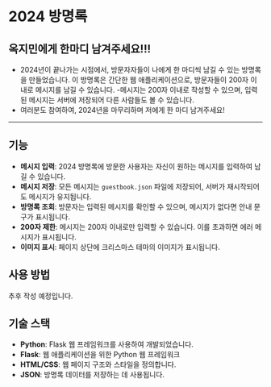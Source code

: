 # 2024 방명록

## 옥지민에게 한마디 남겨주세요!!!

- 2024년이 끝나가는 시점에서, 방문자자들이 나에게 한 마디씩 남길 수 있는 방명록을 만들었습니다. 이 방명록은 간단한 웹 애플리케이션으로, 방문자들이 200자 이내로 메시지를 남길 수 있습니다. 
-메시지는 200자 이내로 작성할 수 있으며, 입력된 메시지는 서버에 저장되어 다른 사람들도 볼 수 있습니다.
- 여러분도 참여하여, 2024년을 마무리하며 저에게 한 마디 남겨주세요!

---

## 기능

- **메시지 입력**: 2024 방명록에 방문한 사용자는 자신이 원하는 메시지를 입력하여 남길 수 있습니다.
- **메시지 저장**: 모든 메시지는 `guestbook.json` 파일에 저장되어, 서버가 재시작되어도 메시지가 유지됩니다.
- **방명록 조회**: 방문자는 입력된 메시지를 확인할 수 있으며, 메시지가 없다면 안내 문구가 표시됩니다.
- **200자 제한**: 메시지는 200자 이내로만 입력할 수 있습니다. 이를 초과하면 에러 메시지가 표시됩니다.
- **이미지 표시**: 페이지 상단에 크리스마스 테마의 이미지가 표시됩니다.

## 사용 방법
추후 작성 예정입니다.

## 기술 스택
- **Python**: Flask 웹 프레임워크를 사용하여 개발되었습니다.
- **Flask**: 웹 애플리케이션을 위한 Python 웹 프레임워크
- **HTML/CSS**: 웹 페이지 구조와 스타일을 정의합니다.
- **JSON**: 방명록 데이터를 저장하는 데 사용됩니다.